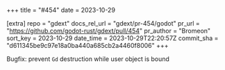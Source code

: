 +++
title = "#454"
date = 2023-10-29

[extra]
repo = "gdext"
docs_rel_url = "gdext/pr-454/godot"
pr_url = "https://github.com/godot-rust/gdext/pull/454"
pr_author = "Bromeon"
sort_key = 2023-10-29
date_time = 2023-10-29T22:20:57Z
commit_sha = "d611345be9c97e18a0ba440a685cb2a4460f8006"
+++

Bugfix: prevent `Gd` destruction while user object is bound
